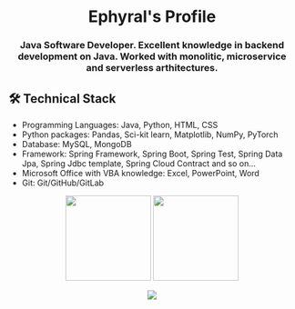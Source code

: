 <h1 align="center">Ephyral's Profile</h1>
<h3 align="center">Java Software Developer. Excellent knowledge in backend development on Java. Worked with monolitic, microservice and serverless arthitectures. </h3>

## 🛠 Technical Stack
*   Programming Languages: Java, Python, HTML, CSS
*   Python packages: Pandas, Sci-kit learn, Matplotlib, NumPy, PyTorch 
*   Database: MySQL, MongoDB
*   Framework: Spring Framework, Spring Boot, Spring Test, Spring Data Jpa, Spring Jdbc template, Spring Cloud Contract and so on...
*   Microsoft Office with VBA knowledge: Excel, PowerPoint, Word
*   Git: Git/GitHub/GitLab

<p align='center'>
   <a href="https://github-readme-stats.vercel.app/api?username=ephyrall&show_icons=true&count_private=true"><img
           height=150
           src="https://github-readme-stats.vercel.app/api?username=ephyrall&show_icons=true&count_private=true"/></a>
   <a href="https://github.com/ephyrall/github-readme-stats"><img height=150
                                                                  src="https://github-readme-stats.vercel.app/api/top-langs/?username=ephyrall&layout=compact"/></a>
</p>

<p align='center'>
   <a href="https://www.linkedin.com/in/kirill-gerbliuk/">
       <img src="https://img.shields.io/badge/linkedin-%230077B5.svg?&style=for-the-badge&logo=linkedin&logoColor=white"/>
   </a>
</p>
